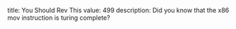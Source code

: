 title: You Should Rev This
value: 499
description: Did you know that the x86 mov instruction is turing complete?